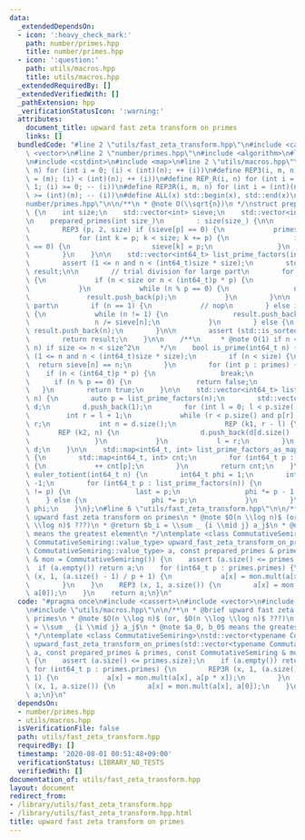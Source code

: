 ```yaml
---
data:
  _extendedDependsOn:
  - icon: ':heavy_check_mark:'
    path: number/primes.hpp
    title: number/primes.hpp
  - icon: ':question:'
    path: utils/macros.hpp
    title: utils/macros.hpp
  _extendedRequiredBy: []
  _extendedVerifiedWith: []
  _pathExtension: hpp
  _verificationStatusIcon: ':warning:'
  attributes:
    document_title: upward fast zeta transform on primes
    links: []
  bundledCode: "#line 2 \"utils/fast_zeta_transform.hpp\"\n#include <cassert>\n#include\
    \ <vector>\n#line 2 \"number/primes.hpp\"\n#include <algorithm>\n#line 4 \"number/primes.hpp\"\
    \n#include <cstdint>\n#include <map>\n#line 2 \"utils/macros.hpp\"\n#define REP(i,\
    \ n) for (int i = 0; (i) < (int)(n); ++ (i))\n#define REP3(i, m, n) for (int i\
    \ = (m); (i) < (int)(n); ++ (i))\n#define REP_R(i, n) for (int i = (int)(n) -\
    \ 1; (i) >= 0; -- (i))\n#define REP3R(i, m, n) for (int i = (int)(n) - 1; (i)\
    \ >= (int)(m); -- (i))\n#define ALL(x) std::begin(x), std::end(x)\n#line 8 \"\
    number/primes.hpp\"\n\n/**\n * @note O(\\sqrt{n})\n */\nstruct prepared_primes\
    \ {\n    int size;\n    std::vector<int> sieve;\n    std::vector<int> primes;\n\
    \n    prepared_primes(int size_)\n        : size(size_) {\n\n        sieve.resize(size);\n\
    \        REP3 (p, 2, size) if (sieve[p] == 0) {\n            primes.push_back(p);\n\
    \            for (int k = p; k < size; k += p) {\n                if (sieve[k]\
    \ == 0) {\n                    sieve[k] = p;\n                }\n            }\n\
    \        }\n    }\n\n    std::vector<int64_t> list_prime_factors(int64_t n) {\n\
    \        assert (1 <= n and n < (int64_t)size * size);\n        std::vector<int64_t>\
    \ result;\n\n        // trial division for large part\n        for (int p : primes)\
    \ {\n            if (n < size or n < (int64_t)p * p) {\n                break;\n\
    \            }\n            while (n % p == 0) {\n                n /= p;\n  \
    \              result.push_back(p);\n            }\n        }\n\n        // small\
    \ part\n        if (n == 1) {\n            // nop\n        } else if (n < size)\
    \ {\n            while (n != 1) {\n                result.push_back(sieve[n]);\n\
    \                n /= sieve[n];\n            }\n        } else {\n           \
    \ result.push_back(n);\n        }\n\n        assert (std::is_sorted(ALL(result)));\n\
    \        return result;\n    }\n\n    /**\n     * @note O(1) if n < size; O(sqrt\
    \ n) if size <= n < size^2\n     */\n    bool is_prime(int64_t n) {\n        assert\
    \ (1 <= n and n < (int64_t)size * size);\n        if (n < size) {\n          \
    \  return sieve[n] == n;\n        }\n        for (int p : primes) {\n        \
    \    if (n < (int64_t)p * p) {\n                break;\n            }\n      \
    \      if (n % p == 0) {\n                return false;\n            }\n     \
    \   }\n        return true;\n    }\n\n    std::vector<int64_t> list_all_factors(int64_t\
    \ n) {\n        auto p = list_prime_factors(n);\n        std::vector<int64_t>\
    \ d;\n        d.push_back(1);\n        for (int l = 0; l < p.size(); ) {\n   \
    \         int r = l + 1;\n            while (r < p.size() and p[r] == p[l]) ++\
    \ r;\n            int n = d.size();\n            REP (k1, r - l) {\n         \
    \       REP (k2, n) {\n                    d.push_back(d[d.size() - n] * p[l]);\n\
    \                }\n            }\n            l = r;\n        }\n        return\
    \ d;\n    }\n\n    std::map<int64_t, int> list_prime_factors_as_map(int64_t n)\
    \ {\n        std::map<int64_t, int> cnt;\n        for (int64_t p : list_prime_factors(n))\
    \ {\n            ++ cnt[p];\n        }\n        return cnt;\n    }\n\n    int64_t\
    \ euler_totient(int64_t n) {\n        int64_t phi = 1;\n        int64_t last =\
    \ -1;\n        for (int64_t p : list_prime_factors(n)) {\n            if (last\
    \ != p) {\n                last = p;\n                phi *= p - 1;\n        \
    \    } else {\n                phi *= p;\n            }\n        }\n        return\
    \ phi;\n    }\n};\n#line 6 \"utils/fast_zeta_transform.hpp\"\n\n/**\n * @brief\
    \ upward fast zeta transform on primes\n * @note $O(n \\log n)$ (or, $O(n \\log\
    \ \\log n)$ ???)\n * @return $b_i = \\sum _ {i \\mid j} a_j$\n * @note $a_0, b_0$\
    \ means the greatest element\n */\ntemplate <class CommutativeSemiring>\nstd::vector<typename\
    \ CommutativeSemiring::value_type> upward_fast_zeta_transform_on_primes(std::vector<typename\
    \ CommutativeSemiring::value_type> a, const prepared_primes & primes, const CommutativeSemiring\
    \ & mon = CommutativeSemiring()) {\n    assert (a.size() <= primes.size);\n  \
    \  if (a.empty()) return a;\n    for (int64_t p : primes.primes) {\n        REP3R\
    \ (x, 1, (a.size() - 1) / p + 1) {\n            a[x] = mon.mult(a[x], a[p * x]);\n\
    \        }\n    }\n    REP3 (x, 1, a.size()) {\n        a[x] = mon.mult(a[x],\
    \ a[0]);\n    }\n    return a;\n}\n"
  code: "#pragma once\n#include <cassert>\n#include <vector>\n#include \"number/primes.hpp\"\
    \n#include \"utils/macros.hpp\"\n\n/**\n * @brief upward fast zeta transform on\
    \ primes\n * @note $O(n \\log n)$ (or, $O(n \\log \\log n)$ ???)\n * @return $b_i\
    \ = \\sum _ {i \\mid j} a_j$\n * @note $a_0, b_0$ means the greatest element\n\
    \ */\ntemplate <class CommutativeSemiring>\nstd::vector<typename CommutativeSemiring::value_type>\
    \ upward_fast_zeta_transform_on_primes(std::vector<typename CommutativeSemiring::value_type>\
    \ a, const prepared_primes & primes, const CommutativeSemiring & mon = CommutativeSemiring())\
    \ {\n    assert (a.size() <= primes.size);\n    if (a.empty()) return a;\n   \
    \ for (int64_t p : primes.primes) {\n        REP3R (x, 1, (a.size() - 1) / p +\
    \ 1) {\n            a[x] = mon.mult(a[x], a[p * x]);\n        }\n    }\n    REP3\
    \ (x, 1, a.size()) {\n        a[x] = mon.mult(a[x], a[0]);\n    }\n    return\
    \ a;\n}\n"
  dependsOn:
  - number/primes.hpp
  - utils/macros.hpp
  isVerificationFile: false
  path: utils/fast_zeta_transform.hpp
  requiredBy: []
  timestamp: '2020-08-01 00:51:48+09:00'
  verificationStatus: LIBRARY_NO_TESTS
  verifiedWith: []
documentation_of: utils/fast_zeta_transform.hpp
layout: document
redirect_from:
- /library/utils/fast_zeta_transform.hpp
- /library/utils/fast_zeta_transform.hpp.html
title: upward fast zeta transform on primes
---
```

